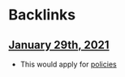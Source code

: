 
# Backlinks
## [January 29th, 2021](<January 29th, 2021.md>)
- This would apply for [policies](<policies.md>)


